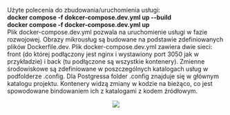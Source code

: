 <p>Użyte polecenia do zbudowania/uruchomienia usługi:<br>
  <b>docker compose -f dokcer-compose.dev.yml up --build<br>
    docker compose -f docker-compose.dev.yml up
  </b>
<br>
Plik docker-compose.dev.yml pozwala na uruchomienie usługi w fazie rozwojowej. Obrazy mikrousług są budowane na podstawie zdefiniowanych plików Dockerfile.dev.
  Plik docker-compose.dev.yml zawiera dwie sieci: front (do której podłączony jest nginx i wystawiony port 3050 jak w przykładzie) i back (tu podłączone są wszystkie kontenery). Zmienne środowiskowe są zdefiniowane w poszczególnych katalogach usług w podfolderze .config. Dla Postgressa folder .config znajduje się w głównym katalogu projektu. Kontenery widzą zmiany w kodzie na bieżąco, co jest spowodowane bindowaniem ich z katalogami z kodem źródłowym.
</p>

<p align="center">
  <img src="https://github.com/[elizakoziol8]/[tc_z2]/blob/[main]/1.jpg?raw=true)](https://github.com/elizakoziol8/tc_z2/blob/main/images/dev/1.png"></img>
</p>
